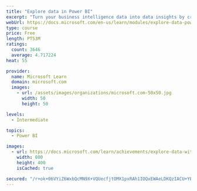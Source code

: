 ```yaml
---
title: "Explore data in Power BI"
excerpt: "Turn your business intelligence data into data insights by creating and configuring Power BI dashboards."
webUrl: https://docs.microsoft.com/en-us/learn/modules/explore-data-power-bi/
type: course
price: Free
length: PT53M
ratings:
  count: 3646
  average: 4.717224
heat: 55

provider:
  name: Microsoft Learn
  domain: microsoft.com
  images:
    - url: /assets/images/organizations/microsoft.com-50x50.jpg
      width: 50
      height: 50

levels:
  - Intermediate

topics:
  - Power BI

images:
  - url: https://docs.microsoft.com/learn/achievements/explore-data-with-power-bi-desktop-social.png
    width: 800
    height: 400
    isCached: true

secured: "/r+ok+06VYiZ6WxbQcMN9X+VQUecfjtOMX1pxRAh1IOQxEWAeLDKQzIACU+YE0an1DTdPHwszj+95ND6wrra0BBtrS6jRfSA1TDxjryXCpvC6J+WaLOqgvTJrJ0CM4r1ge3LAe8ChYsEZw5MJP72F3WGA1lFvzHRgZyn8iWXTLje3RVQXkLcHnUCy/XjD5mpE1sgDi9LBUYFx7hedefdvBQlsgDHfdvmZ8ak7vizesKMX579RqFz9TIFu02Wx4FhqNN6PRUPL9gxAfTPHw8zb3OZTdMSA7LuYcTGANzP4ZG6ZUBzydcu75t4LJDxWNg9XWK3rMgK4CJyUjIAZ1oYlVO2cA9sHqPmCJL+6VAWhrs8gWeWM2VCPfRMhuTXM363WAEb2dij4W40UjpWxJwIF2JFDfZgbXcWa7QusjiadC8=;GzG4mf2sdYwFUYxU0vlB0Q=="
---
```


